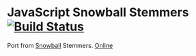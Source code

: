 # JavaScript Snowball Stemmers [![Build Status](https://travis-ci.org/mazko/jssnowball.svg?branch=master)](https://travis-ci.org/travis-ci/travis-build)

Port from [Snowball](http://snowball.tartarus.org/) Stemmers. [Online](http://mazko.github.io/jssnowball/)